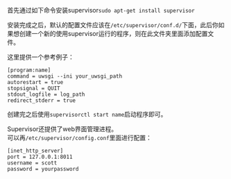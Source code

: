 

首先通过如下命令安装supervisor`sudo apt-get install supervisor`  

安装完成之后，默认的配置文件应该在`/etc/supervisor/conf.d/`下面，此后你如果想创建一个新的使用supervisor运行的程序，则在此文件夹里面添加配置文件。  

这里提供一个参考例子：  

```
[program:name]
command = uwsgi --ini your_uwsgi_path
autorestart = true
stopsignal = QUIT
stdout_logfile = log_path
redirect_stderr = true
```  

创建完之后使用`supervisorctl start name`启动程序即可。  


Supervisor还提供了web界面管理进程。  
可以再`/etc/supervisor/config.conf`里面进行配置：  
```
[inet_http_server]
port = 127.0.0.1:8011
username = scott
password = yourpassword
```


